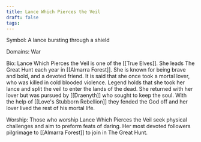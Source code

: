 ```yaml
---
title: Lance Which Pierces the Veil
draft: false
tags:
---
```

Symbol: A lance bursting through a shield

Domains: War

Bio: Lance Which Pierces the Veil is one of the [[True Elves]]. She leads The Great Hunt each year in [[Almarra Forest]]. She is known for being brave and bold, and a devoted friend. It is said that she once took a mortal lover, who was killed in cold blooded violence. Legend holds that she took her lance and split the veil to enter the lands of the dead. She returned with her lover but was pursued by [[Draenyth]] who sought to keep the soul. With the help of [[Love's Stubborn Rebellion]] they fended the God off and her lover lived the rest of his mortal life.

Worship: Those who worship Lance Which Pierces the Veil seek physical challenges and aim to preform feats of daring. Her most devoted followers pilgrimage to [[Almarra Forest]] to join in The Great Hunt. 